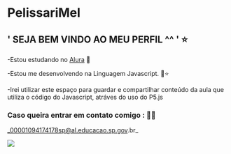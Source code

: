 # PelissariMel

## ' SEJA BEM VINDO AO MEU PERFIL ^^ ' ⭐

-Estou estudando no [Alura](https://www.alura.com.br) 📖

-Estou me desenvolvendo na Linguagem Javascript. 🔖⭐

-Irei utilizar este espaço para guardar e compartilhar conteúdo da aula que utiliza o código do Javascript, atráves do uso do P5.js

### Caso queira entrar em contato comigo : 🤠🤙
_00001094174178sp@al.educacao.sp.gov.br_

![](https://media1.tenor.com/m/Hz6e-AxE6qoAAAAC/monkey-monkey-jumping-off-woman.gif)
